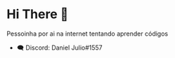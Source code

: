 # Hi There 👋

Pessoinha por ai na internet tentando aprender códigos
- 🗨 Discord: Daniel Julio#1557

